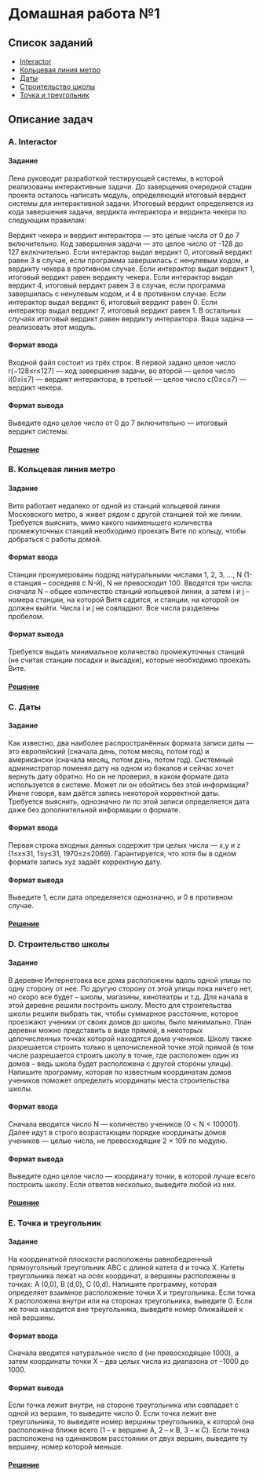 # Домашная работа №1
## Список заданий
- [Interactor](/01_lection/tasks.md#a-interactor)
- [Кольцевая линия метро](/01_lection/tasks.md#b-кольцевая-линия-метро)
- [Даты](/01_lection/tasks.md#c-даты)
- [Строительство школы](/01_lection/tasks.md#d-строительство-школы)
- [Точка и треугольник](/01_lection/tasks.md#e-точка-и-треугольник)

## Описание задач
### A. Interactor
#### Задание
Лена руководит разработкой тестирующей системы, в которой реализованы интерактивные задачи.
До заверщения очередной стадии проекта осталось написать модуль, определяющий итоговый вердикт системы для интерактивной задачи. Итоговый вердикт определяется из кода завершения задачи, вердикта интерактора и вердикта чекера по следующим правилам:

Вердикт чекера и вердикт интерактора — это целые числа от 0 до 7 включительно.
Код завершения задачи — это целое число от -128 до 127 включительно.
Если интерактор выдал вердикт 0, итоговый вердикт равен 3 в случае, если программа завершилась с ненулевым кодом, и вердикту чекера в противном случае.
Если интерактор выдал вердикт 1, итоговый вердикт равен вердикту чекера.
Если интерактор выдал вердикт 4, итоговый вердикт равен 3 в случае, если программа завершилась с ненулевым кодом, и 4 в противном случае.
Если интерактор выдал вердикт 6, итоговый вердикт равен 0.
Если интерактор выдал вердикт 7, итоговый вердикт равен 1.
В остальных случаях итоговый вердикт равен вердикту интерактора.
Ваша задача — реализовать этот модуль.
#### Формат ввода
Входной файл состоит из трёх строк. В первой задано целое число r(−128≤r≤127) — код завершения задачи, во второй — целое число i(0≤i≤7) — вердикт интерактора, в третьей — целое число c(0≤c≤7) — вердикт чекера.
#### Формат вывода
Выведите одно целое число от 0 до 7 включительно — итоговый вердикт системы.
#### [Решение](/01_lection/01_hw.py)

### B. Кольцевая линия метро
#### Задание
Витя работает недалеко от одной из станций кольцевой линии Московского метро, а живет рядом с другой станцией той же линии. Требуется выяснить, мимо какого наименьшего количества промежуточных станций необходимо проехать Вите по кольцу, чтобы добраться с работы домой.
#### Формат ввода
Станции пронумерованы подряд натуральными числами 1, 2, 3, …, N (1-я станция – соседняя с N-й), N не превосходит 100. Вводятся три числа: сначала N – общее количество станций кольцевой линии, а затем i и j – номера станции, на которой Витя садится, и станции, на которой он должен выйти. Числа i и j не совпадают. Все числа разделены пробелом.
#### Формат вывода
Требуется выдать минимальное количество промежуточных станций (не считая станции посадки и высадки), которые необходимо проехать Вите.
#### [Решение](/01_lection/02_hw.py)

### C. Даты
#### Задание
Как известно, два наиболее распространённых формата записи даты — это европейский (сначала день, потом месяц, потом год) и американски (сначала месяц, потом день, потом год). Системный администратор поменял дату на одном из бэкапов и сейчас хочет вернуть дату обратно. Но он не проверил, в каком формате дата используется в системе. Может ли он обойтись без этой информации?
Иначе говоря, вам даётся запись некоторой корректной даты. Требуется выяснить, однозначно ли по этой записи определяется дата даже без дополнительной информации о формате.
#### Формат ввода
Первая строка входных данных содержит три целых числа — x,y и z (1≤x≤31, 1≤y≤31, 1970≤z≤2069). Гарантируется, что хотя бы в одном формате запись xyz задаёт корректную дату.
#### Формат вывода
Выведите 1, если дата определяется однозначно, и 0 в противном случае.
#### [Решение](/01_lection/03_hw.py)


### D. Строительство школы
#### Задание
В деревне Интернетовка все дома расположены вдоль одной улицы по одну сторону от нее. По другую сторону от этой улицы пока ничего нет, но скоро все будет – школы, магазины, кинотеатры и т.д.
Для начала в этой деревне решили построить школу. Место для строительства школы решили выбрать так, чтобы суммарное расстояние, которое проезжают ученики от своих домов до школы, было минимально.
План деревни можно представить в виде прямой, в некоторых целочисленных точках которой находятся дома учеников. Школу также разрешается строить только в целочисленной точке этой прямой (в том числе разрешается строить школу в точке, где расположен один из домов – ведь школа будет расположена с другой стороны улицы).
Напишите программу, которая по известным координатам домов учеников поможет определить координаты места строительства школы.
#### Формат ввода
Сначала вводится число N — количество учеников (0 < N < 100001). Далее идут в строго возрастающем порядке координаты домов учеников — целые числа, не превосходящие 2 × 109 по модулю.
#### Формат вывода
Выведите одно целое число — координату точки, в которой лучше всего построить школу. Если ответов несколько, выведите любой из них.
#### [Решение](/01_lection/04_hw.py)

### E. Точка и треугольник
#### Задание
На координатной плоскости расположены равнобедренный прямоугольный треугольник ABC с длиной катета d и точка X. Катеты треугольника лежат на осях координат, а вершины расположены в точках: A (0,0), B (d,0), C (0,d).
Напишите программу, которая определяет взаимное расположение точки X и треугольника. Если точка X расположена внутри или на сторонах треугольника, выведите 0. Если же точка находится вне треугольника, выведите номер ближайшей к ней вершины.
#### Формат ввода
Сначала вводится натуральное число d (не превосходящее 1000), а затем координаты точки X – два целых числа из диапазона от –1000 до 1000.
#### Формат вывода
Если точка лежит внутри, на стороне треугольника или совпадает с одной из вершин, то выведите число 0. Если точка лежит вне треугольника, то выведите номер вершины треугольника, к которой она расположена ближе всего (1 – к вершине A, 2 – к B, 3 – к C). Если точка расположена на одинаковом расстоянии от двух вершин, выведите ту вершину, номер которой меньше.
#### [Решение](/01_lection/05_hw.py)
